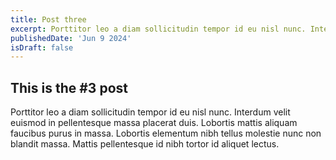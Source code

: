 ```yaml
---
title: Post three
excerpt: Porttitor leo a diam sollicitudin tempor id eu nisl nunc. Interdum velit euismod in pellentesque massa placerat duis.
publishedDate: 'Jun 9 2024'
isDraft: false
---
```


## This is the #3 post

Porttitor leo a diam sollicitudin tempor id eu nisl nunc. Interdum velit euismod in pellentesque massa placerat duis. Lobortis mattis aliquam faucibus purus in massa. Lobortis elementum nibh tellus molestie nunc non blandit massa. Mattis pellentesque id nibh tortor id aliquet lectus.
